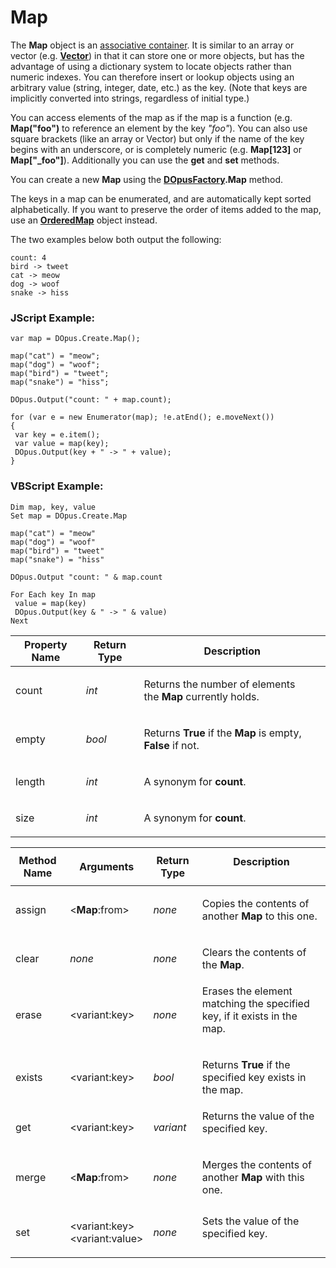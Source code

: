 # Map

The **Map** object is an [associative container](http://en.wikipedia.org/wiki/Associative_container). It is similar to an array or vector (e.g. **[Vector](vector.md)**) in that it can store one or more objects, but has the advantage of using a dictionary system to locate objects rather than numeric indexes. You can therefore insert or lookup objects using an arbitrary value (string, integer, date, etc.) as the key. (Note that keys are implicitly converted into strings, regardless of initial type.)

You can access elements of the map as if the map is a function (e.g. **Map("foo")** to reference an element by the key *"foo"*). You can also use square brackets (like an array or Vector) but only if the name of the key begins with an underscore, or is completely numeric (e.g. **Map\[123\]** or **Map\["\_foo"\]**). Additionally you can use the **get** and **set** methods.

You can create a new **Map** using the **[DOpusFactory](dopusfactory.md).Map** method.

The keys in a map can be enumerated, and are automatically kept sorted alphabetically. If you want to preserve the order of items added to the map, use an **[OrderedMap](orderedmap.md)** object instead.

The two examples below both output the following:

    count: 4
    bird -> tweet
    cat -> meow
    dog -> woof
    snake -> hiss

### JScript Example:

    var map = DOpus.Create.Map();

    map("cat") = "meow";
    map("dog") = "woof";
    map("bird") = "tweet";
    map("snake") = "hiss";

    DOpus.Output("count: " + map.count);

    for (var e = new Enumerator(map); !e.atEnd(); e.moveNext())
    {
     var key = e.item();
     var value = map(key);
     DOpus.Output(key + " -> " + value);
    }

### VBScript Example:

    Dim map, key, value
    Set map = DOpus.Create.Map

    map("cat") = "meow"
    map("dog") = "woof"
    map("bird") = "tweet"
    map("snake") = "hiss"

    DOpus.Output "count: " & map.count

    For Each key In map
     value = map(key)
     DOpus.Output(key & " -> " & value)
    Next

<table>
<thead><tr><th>
Property Name</th><th>
Return Type</th><th>
Description
</th></tr></thead><tbody><tr><td>
count</td><td>

*int*</td><td>

Returns the number of elements the **Map** currently holds.
</td></tr><tr><td>
empty</td><td>

*bool*</td><td>

Returns **True** if the **Map** is empty, **False** if not.
</td></tr><tr><td>
length</td><td>

*int*</td><td>

A synonym for **count**.
</td></tr><tr><td>
size</td><td>

*int*</td><td>

A synonym for **count**.
</td></tr></tbody>
</table>

<table>
<thead><tr><th>
Method Name</th><th>

**Arguments**</th><th>
Return Type</th><th>
Description
</th></tr></thead><tbody><tr><td>
assign</td><td>

\<**Map**:from\></td><td>

*none*</td><td>

Copies the contents of another **Map** to this one.
</td></tr><tr><td>
clear</td><td>

*none*</td><td>

*none*</td><td>

Clears the contents of the **Map**.
</td></tr><tr><td>
erase</td><td>

\<variant:key\></td><td>

*none*</td><td>
Erases the element matching the specified key, if it exists in the map.
</td></tr><tr><td>
exists</td><td>

\<variant:key\></td><td>

*bool*</td><td>

Returns **True** if the specified key exists in the map.
</td></tr><tr><td>
get</td><td>

\<variant:key\></td><td>

*variant*</td><td>
Returns the value of the specified key.
</td></tr><tr><td>
merge</td><td>

\<**Map**:from\></td><td>

*none*</td><td>

Merges the contents of another **Map** with this one.
</td></tr><tr><td>
set</td><td>

\<variant:key\>  
\<variant:value\></td><td>

*none*</td><td>
Sets the value of the specified key.
</td></tr></tbody>
</table>

